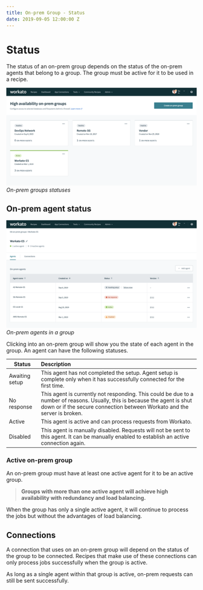 ```yaml
---
title: On-prem Group - Status
date: 2019-09-05 12:00:00 Z
---
```


# Status
The status of an on-prem group depends on the status of the on-prem agents that belong to a group. The group must be active for it to be used in a recipe.

![On-prem groups statuses](/assets/images/on-prem/groups-statuses.png)
*On-prem groups statuses*

## On-prem agent status

![On-prem agents in a group](/assets/images/on-prem/agents-in-groups-statuses.png)
*On-prem agents in a group*

Clicking into an on-prem group will show you the state of each agent in the group. An agent can have the following statuses.

| Status         | Description |
| -------------- | :---------- |
| Awaiting setup | This agent has not completed the setup. Agent setup is complete only when it has successfully connected for the first time. |
| No response    | This agent is currently not responding. This could be due to a number of reasons. Usually, this is because the agent is shut down or if the secure connection between Workato and the server is broken. |
| Active         | This agent is active and can process requests from Workato. |
| Disabled       | This agent is manually disabled. Requests will not be sent to this agent. It can be manually enabled to establish an active connection again. |

### Active on-prem group
An on-prem group must have at least one active agent for it to be an active group.

> **Groups with more than one active agent will achieve high availability with redundancy and load balancing.**

When the group has only a single active agent, it will continue to process the jobs but without the advantages of load balancing.

## Connections
A connection that uses on an on-prem group will depend on the status of the group to be connected. Recipes that make use of these connections can only process jobs successfully when the group is active.

As long as a single agent within that group is active, on-prem requests can still be sent successfully.
